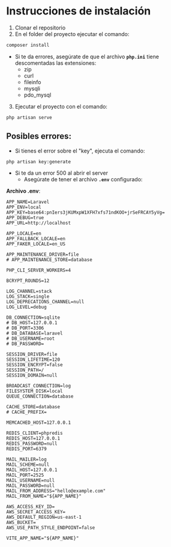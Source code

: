 # Instrucciones de instalación

1. Clonar el repositorio
2. En el folder del proyecto ejecutar el comando:

```bash
composer install
```

* Si te da errores, asegúrate de que el archivo **`php.ini`** tiene descomentadas las extensiones:
    * zip
    * curl
    * fileinfo
    * mysqli
    * pdo_mysql

3. Ejecutar el proyecto con el comando:

```bash
php artisan serve
```

## Posibles errores:

* Si tienes el error sobre el "key", ejecuta el comando:

```bash
php artisan key:generate
```

* Si te da un error 500 al abrir el server
  * Asegúrate de tener el archivo **`.env`** configurado:

**Archivo .env**:

```config
APP_NAME=Laravel
APP_ENV=local
APP_KEY=base64:pnIers3jKUMxpW1XFH7xfs71ndKOO+jrSeFRCAY5yVg=
APP_DEBUG=true
APP_URL=http://localhost

APP_LOCALE=en
APP_FALLBACK_LOCALE=en
APP_FAKER_LOCALE=en_US

APP_MAINTENANCE_DRIVER=file
# APP_MAINTENANCE_STORE=database

PHP_CLI_SERVER_WORKERS=4

BCRYPT_ROUNDS=12

LOG_CHANNEL=stack
LOG_STACK=single
LOG_DEPRECATIONS_CHANNEL=null
LOG_LEVEL=debug

DB_CONNECTION=sqlite
# DB_HOST=127.0.0.1
# DB_PORT=3306
# DB_DATABASE=laravel
# DB_USERNAME=root
# DB_PASSWORD=

SESSION_DRIVER=file
SESSION_LIFETIME=120
SESSION_ENCRYPT=false
SESSION_PATH=/
SESSION_DOMAIN=null

BROADCAST_CONNECTION=log
FILESYSTEM_DISK=local
QUEUE_CONNECTION=database

CACHE_STORE=database
# CACHE_PREFIX=

MEMCACHED_HOST=127.0.0.1

REDIS_CLIENT=phpredis
REDIS_HOST=127.0.0.1
REDIS_PASSWORD=null
REDIS_PORT=6379

MAIL_MAILER=log
MAIL_SCHEME=null
MAIL_HOST=127.0.0.1
MAIL_PORT=2525
MAIL_USERNAME=null
MAIL_PASSWORD=null
MAIL_FROM_ADDRESS="hello@example.com"
MAIL_FROM_NAME="${APP_NAME}"

AWS_ACCESS_KEY_ID=
AWS_SECRET_ACCESS_KEY=
AWS_DEFAULT_REGION=us-east-1
AWS_BUCKET=
AWS_USE_PATH_STYLE_ENDPOINT=false

VITE_APP_NAME="${APP_NAME}"
```
